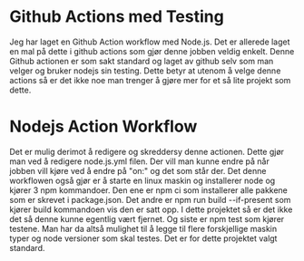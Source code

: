 # Github Actions med Testing

Jeg har laget en Github Action workflow med Node.js. Det er allerede laget en mal på dette i github actions som gjør denne jobben veldig enkelt.
Denne Github actionen er som sakt standard og laget av github selv som man velger og bruker nodejs sin testing. Dette betyr at utenom å velge denne actions så er det ikke noe man trenger å gjøre mer for et så lite projekt som dette.

# Nodejs Action Workflow

Det er mulig derimot å redigere og skreddersy denne actionen. Dette gjør man ved å redigere node.js.yml filen. Der vill man kunne endre på når jobben vill kjøre ved å endre på "on:" og det som står der. Det denne workflowen også gjør er å starte en linux maskin og installerer node og kjører 3 npm kommandoer. Den ene er npm ci som installerer alle pakkene som er skrevet i package.json. Det andre er npm run build --if-present som kjører build kommandoen vis den er satt opp. I dette projektet så er det ikke det så denne kunne egentlig vært fjernet. Og siste er npm test som kjører testene. Man har da altså mulighet til å legge til flere forskjellige maskin typer og node versioner som skal testes. Det er for dette projektet valgt standard.
